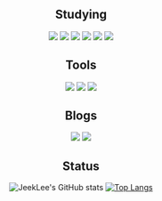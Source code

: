 <div align=center>
 
## Studying
<img src="https://img.shields.io/badge/C-A8B9CC?style=flat&logo=C&logoColor=white"/> <img src="https://img.shields.io/badge/Java-007396?style=flat&logo=Java&logoColor=white"/> <img src="https://img.shields.io/badge/Python-3776AB?style=flat&logo=Python&logoColor=white"/> <img src="https://img.shields.io/badge/JavaScript-F7DF1E?style=flat&logo=JavaScript&logoColor=white"/> <img src="https://img.shields.io/badge/Node.js-339933?style=flat&logo=Node.js&logoColor=white"/> <img src="https://img.shields.io/badge/Spring-6DB33F?style=flat&logo=Spring&logoColor=white"/>
 
## Tools
<img src="https://img.shields.io/badge/IntelliJ IDEA-000000?style=flat&logo=IntelliJIDEA&logoColor=white"/> <img src="https://img.shields.io/badge/Atom-66595C?style=flat&logo=Atom&logoColor=white"/> <img src="https://img.shields.io/badge/Ableton Live-000000?style=flat&logo=AbletonLive&logoColor=white"/>
 
## Blogs
<a href="https://velog.io/@jaymild"><img src="https://img.shields.io/badge/Velog-20C997?style=flat&logo=Velog&logoColor=white"/></a> <a href="https://soundcloud.com/jay_mild"><img src="https://img.shields.io/badge/SoundCloud-FF3300?style=flat&logo=SoundCloud&logoColor=white"/></a>

## Status
![JeekLee's GitHub stats](https://github-readme-stats.vercel.app/api?username=JeekLee&show_icons=true&theme=gruvbox)
[![Top Langs](https://github-readme-stats.vercel.app/api/top-langs/?username=JeekLee&layout=compact)](https://github.com/JeekLee/github-readme-stats)
</div>
